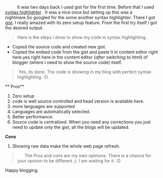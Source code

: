           It was two days back I used gist for the first time. Before that I used [syntax highlighter](http://alexgorbatchev.com/SyntaxHighlighter/) . It was a nice once but setting up this was a nightmare.So googled for the some another syntax highlighter. There I got [gist](http://gist.github.com/). I really amazed with its zero setup feature. From the first try itself i got the desired output.

> Here is the steps I done to show my code in syntax highlighting.

-   Copied the source code and created new gist.
-   Copied the embed code from the gist and paste it in content editor right here.yes right here in the content editor (*after switching to html*) of blogger (where i need to show the source code) itself.

>  Yes, its done. The code is showing in my blog with perfect syntax highlighting. :D.

** Pros**

1.  Zero setup
2.  code is well source controlled and head version is available here.
3.  more languages are supported
4.  Languages are automatically selected.
5.  Better performance.
6.  Source code is centralized. When you need any corrections you just need to update only the gist, all the blogs will be updated.

**Cons**

1.  Showing raw data make the whole web page refresh.

>       The Pros and cons are my own opinions. There is a chance for your opinion to be different ;). I am waiting for it. :D

Happy blogging.
